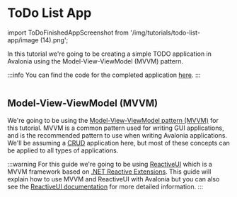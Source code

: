 # ToDo List App

import ToDoFinishedAppScreenshot from '/img/tutorials/todo-list-app/image (14).png';

In this tutorial we're going to be creating a simple TODO application in Avalonia using the Model-View-ViewModel \(MVVM\) pattern.

:::info
You can find the code for the completed application [here](https://github.com/grokys/todo-tutorial).
:::

<img className="center" src={ToDoFinishedAppScreenshot} alt="" />

## Model-View-ViewModel \(MVVM\)

We're going to be using the [Model-View-ViewModel pattern \(MVVM\)](../../guides/basics/mvvm) for this tutorial. MVVM is a common pattern used for writing GUI applications, and is the recommended pattern to use when writing Avalonia applications. We'll be assuming a [CRUD](https://en.wikipedia.org/wiki/Create,_read,_update_and_delete) application here, but most of these concepts can be applied to all types of applications.

:::warning
For this guide we're going to be using [ReactiveUI](https://reactiveui.net/) which is a MVVM framework based on [.NET Reactive Extensions](https://reactivex.io/). This guide will explain how to use MVVM and ReactiveUI with Avalonia but you can also see the [ReactiveUI documentation](https://reactiveui.net/docs/) for more detailed information.
:::
